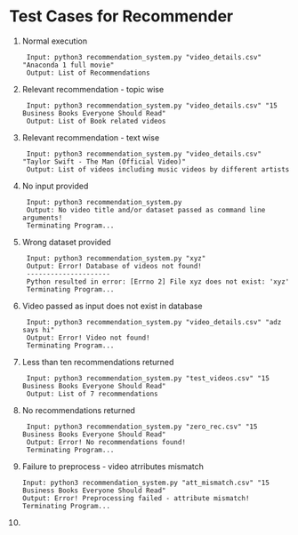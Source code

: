 # Test Cases for Recommender

1. Normal execution
    
        Input: python3 recommendation_system.py "video_details.csv" "Anaconda 1 full movie"
        Output: List of Recommendations

2. Relevant recommendation - topic wise
   
        Input: python3 recommendation_system.py "video_details.csv" "15 Business Books Everyone Should Read"
        Output: List of Book related videos

3. Relevant recommendation - text wise
   
        Input: python3 recommendation_system.py "video_details.csv" "Taylor Swift - The Man (Official Video)"
        Output: List of videos including music videos by different artists

4. No input provided
   
        Input: python3 recommendation_system.py
        Output: No video title and/or dataset passed as command line arguments!
        Terminating Program...

5. Wrong dataset provided 
   
        Input: python3 recommendation_system.py "xyz"
        Output: Error! Database of videos not found!
        ---------------------
        Python resulted in error: [Errno 2] File xyz does not exist: 'xyz'
        Terminating Program...
        
6. Video passed as input does not exist in database

        Input: python3 recommendation_system.py "video_details.csv" "adz says hi"
        Output: Error! Video not found!
        Terminating Program...

7. Less than ten recommendations returned

        Input: python3 recommendation_system.py "test_videos.csv" "15 Business Books Everyone Should Read"
        Output: List of 7 recommendations

8. No recommendations returned
   
        Input: python3 recommendation_system.py "zero_rec.csv" "15 Business Books Everyone Should Read"
        Output: Error! No recommendations found!
        Terminating Program...

9.  Failure to preprocess - video atrributes mismatch 
  
        Input: python3 recommendation_system.py "att_mismatch.csv" "15 Business Books Everyone Should Read"
        Output: Error! Preprocessing failed - attribute mismatch!
        Terminating Program...
        
10. 